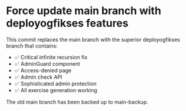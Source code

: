 # Force update main branch with deployogfikses features

This commit replaces the main branch with the superior deployogfikses branch that contains:
- ✅ Critical infinite recursion fix
- ✅ AdminGuard component
- ✅ Access-denied page
- ✅ Admin check API
- ✅ Sophisticated admin protection
- ✅ All exercise generation working

The old main branch has been backed up to main-backup.
